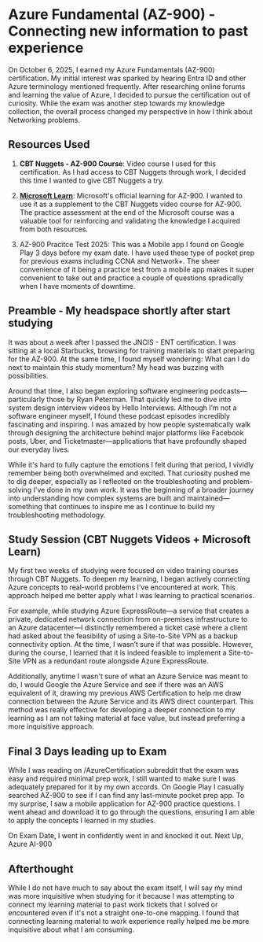 # Azure Fundamental (AZ-900) - Connecting new information to past experience #

On October 6, 2025, I earned my Azure Fundamentals (AZ-900) certification. My initial interest was sparked by hearing Entra ID and other Azure terminology mentioned frequently. After researching online forums and learning the value of Azure, I decided to pursue the certification out of curiosity. While the exam was another step towards my knowledge collection, the overall process changed my perspective in how I think about Networking problems. 

## Resources Used ##
1. **CBT Nuggets - AZ-900 Course**: Video course I used for this certification. As I had access to CBT Nuggets through work, I decided this time I wanted to give CBT Nuggets a try.
   
2. [**Microsoft Learn**](https://learn.microsoft.com/en-us/training/courses/az-900t00): Microsoft's official learning for AZ-900. I wanted to use it as a supplement to the CBT Nuggets video course for AZ-900. The practice assessment at the end of the Microsoft course was a valuable tool for reinforcing and validating the knowledge I acquired from both resources. 

3. AZ-900 Pracitce Test 2025: This was a Mobile app I found on Google Play 3 days before my exam date. I have used these type of pocket prep for previous exams including CCNA and Network+. The sheer convenience of it being a practice test from a mobile app makes it super convenient to take out and practice a couple of questions spradically when I have moments of downtime.

## Preamble - My headspace shortly after start studying ##
It was about a week after I passed the JNCIS - ENT
 certification. I was sitting at a local Starbucks, browsing for training materials to start preparing for the AZ-900. At the same time, I found myself wondering: What can I do next to maintain this study momentum? My head was buzzing with possibilities.

Around that time, I also began exploring software engineering podcasts—particularly those by Ryan Peterman. That quickly led me to dive into system design interview videos by Hello Interviews. Although I’m not a software engineer myself, I found these podcast episodes incredibly fascinating and inspiring. I was amazed by how people systematically walk through designing the architecture behind major platforms like Facebook posts, Uber, and Ticketmaster—applications that have profoundly shaped our everyday lives.

While it's hard to fully capture the emotions I felt during that period, I vividly remember being both overwhelmed and excited. That curiosity pushed me to dig deeper, especially as I reflected on the troubleshooting and problem-solving I’ve done in my own work. It was the beginning of a broader journey into understanding how complex systems are built and maintained—something that continues to inspire me as I continue to build my troubleshooting methodology.

## Study Session (CBT Nuggets Videos + Microsoft Learn) ##
My first two weeks of studying were focused on video training courses through CBT Nuggets. To deepen my learning, I began actively connecting Azure concepts to real-world problems I’ve encountered at work. This approach helped me better apply what I was learning to practical scenarios.

For example, while studying Azure ExpressRoute—a service that creates a private, dedicated network connection from on-premises infrastructure to an Azure datacenter—I distinctly remembered a ticket case where a client had asked about the feasibility of using a Site-to-Site VPN as a backup connectivity option. At the time, I wasn’t sure if that was possible. However, during the course, I learned that it is indeed feasible to implement a Site-to-Site VPN as a redundant route alongside Azure ExpressRoute.

Additionally, anytime I wasn't sure of what an Azure Service was meant to do, I would Google the Azure Service and see if there was an AWS equivalent of it, drawing my previous AWS Certification to help me draw connection between the Azure Service and its AWS direct counterpart. This method was really effective for developing a deeper connection to my learning as I am not taking material at face value, but instead preferring a more inquisitive approach.

## Final 3 Days leading up to Exam ##
While I was reading on /AzureCertification subreddit that the exam was easy and required minimal prep work, I still wanted to make sure I was adequately prepared for it by my own accords. On Google Play I casually searched AZ-900 to see if I can find any last-minute pocket prep app. To my surprise, I saw a mobile application for AZ-900 practice questions. I went ahead and download it to go through the questions, ensuring I am able to apply the concepts I learned in my studies. 

On Exam Date, I went in confidently went in and knocked it out. Next Up, Azure AI-900

## Afterthought ##
While I do not have much to say about the exam itself, I will say my mind was more inquisitive when studying for it because I was attempting to connect my learning material to past work tickets that I solved or encountered even if it's not a straight one-to-one mapping. I found that connecting learning material to work experience really helped me be more inquisitive about what I am consuming.


